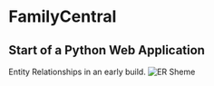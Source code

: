 # FamilyCentral
Start of a Python Web Application
---
Entity Relationships in an early build.
![ER Sheme](https://i.postimg.cc/ZYDwvhX0/ERWebApp.png)

